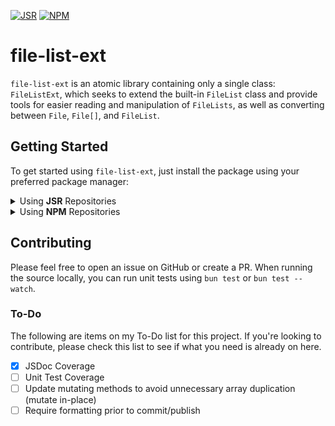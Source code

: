 [![JSR](https://img.shields.io/badge/jsr-f7df43?style=for-the-badge&logo=jsr&logoColor=093343)](https://jsr.io/@calvinbonner/file-list-ext)
[![NPM](https://img.shields.io/badge/npm-CB3837?style=for-the-badge&logo=npm&logoColor=white)](https://npmjs.org/@calvinbonner/file-list-ext)

# file-list-ext

`file-list-ext` is an atomic library containing only a single class: `FileListExt`, which seeks to extend the built-in `FileList` class and provide tools for easier reading and manipulation of `FileLists`, as well as converting between `File`, `File[]`, and `FileList`.

## Getting Started

To get started using `file-list-ext`, just install the package using your preferred package manager:

<details>
  <summary>Using <b>JSR</b> Repositories</summary>
  
  ``` bash
  # deno
  deno add jsr:@calvinbonner/file-list-ext --dev

  # npm
  npx jsr add @calvinbonner/file-list-ext --dev

  # pnpm
  pnpm dlx jsr add @calvinbonner/file-list-ext --dev

  # bun
  bunx jsr add @calvinbonner/file-list-ext --dev

  # yarn
  yarn dlx jsr add @calvinbonner/file-list-ext --dev
  ```

  Or, when using Deno, you can import directly from JSR without installing:

  ```ts
  import * as file_list_ext from "jsr:@calvinbonner/file-list-ext";
  ```

</details>

<details>
  <summary>Using <b>NPM</b> Repositories</summary>

  ``` bash
  # npm
  npm install @calvinbonner/file-list-ext --save-dev

  # pnpm
  pnpm add @calvinbonner/file-list-ext --save-dev

  # bun
  bun add @calvinbonner/file-list-ext --dev

  # yarn
  yarn add @calvinbonner/file-list-ext --dev
  ```
</details>

## Contributing

Please feel free to open an issue on GitHub or create a PR. When running the source locally, you can run unit tests using `bun test` or `bun test --watch`.

### To-Do

The following are items on my To-Do list for this project. If you're looking to contribute, please check this list to see if what you need is already on here.

- [x] JSDoc Coverage
- [ ] Unit Test Coverage
- [ ] Update mutating methods to avoid unnecessary array duplication (mutate in-place)
- [ ] Require formatting prior to commit/publish
